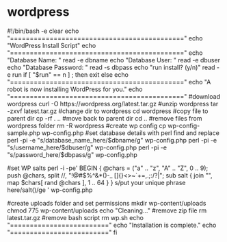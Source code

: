 # wordpress

#!/bin/bash -e
clear
echo "============================================"
echo "WordPress Install Script"
echo "============================================"
echo "Database Name: "
read -e dbname
echo "Database User: "
read -e dbuser
echo "Database Password: "
read -s dbpass
echo "run install? (y/n)"
read -e run
if [ "$run" == n ] ; then
exit
else
echo "============================================"
echo "A robot is now installing WordPress for you."
echo "============================================"
#download wordpress
curl -O https://wordpress.org/latest.tar.gz
#unzip wordpress
tar -zxvf latest.tar.gz
#change dir to wordpress
cd wordpress
#copy file to parent dir
cp -rf . ..
#move back to parent dir
cd ..
#remove files from wordpress folder
rm -R wordpress
#create wp config
cp wp-config-sample.php wp-config.php
#set database details with perl find and replace
perl -pi -e "s/database_name_here/$dbname/g" wp-config.php
perl -pi -e "s/username_here/$dbuser/g" wp-config.php
perl -pi -e "s/password_here/$dbpass/g" wp-config.php

#set WP salts
perl -i -pe'
  BEGIN {
    @chars = ("a" .. "z", "A" .. "Z", 0 .. 9);
    push @chars, split //, "!@#$%^&*()-_ []{}<>~\`+=,.;:/?|";
    sub salt { join "", map $chars[ rand @chars ], 1 .. 64 }
  }
  s/put your unique phrase here/salt()/ge
' wp-config.php

#create uploads folder and set permissions
mkdir wp-content/uploads
chmod 775 wp-content/uploads
echo "Cleaning..."
#remove zip file
rm latest.tar.gz
#remove bash script
rm wp.sh
echo "========================="
echo "Installation is complete."
echo "========================="
fi
